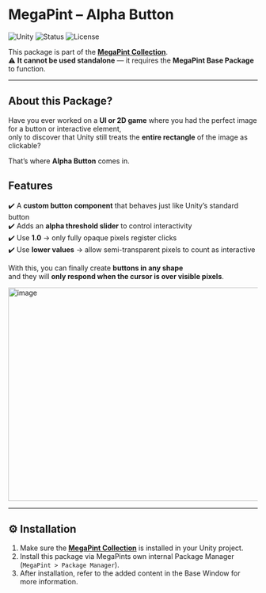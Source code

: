 # MegaPint – Alpha Button

![Unity](https://img.shields.io/badge/Unity-2022%2B-blue.svg?logo=unity)
![Status](https://img.shields.io/badge/status-active-success.svg)
![License](https://img.shields.io/badge/license-Apache%202.0-green.svg)

This package is part of the **[MegaPint Collection](https://github.com/tiogiras/MegaPint)**.  
⚠️ **It cannot be used standalone** — it requires the **MegaPint Base Package** to function.

---

## About this Package?

Have you ever worked on a **UI or 2D game** where you had the perfect image for a button or interactive element,   
only to discover that Unity still treats the **entire rectangle** of the image as clickable?  

That’s where **Alpha Button** comes in.

## Features

✔️ A **custom button component** that behaves just like Unity’s standard button  
✔️ Adds an **alpha threshold slider** to control interactivity  
✔️ Use **1.0** → only fully opaque pixels register clicks  
✔️ Use **lower values** → allow semi-transparent pixels to count as interactive  

With this, you can finally create **buttons in any shape**   
and they will **only respond when the cursor is over visible pixels**.

<img width="768" height="431" alt="image" src="https://github.com/user-attachments/assets/983fec52-8461-43bb-8df6-48e35a79ff00" />

---

## ⚙️ Installation

1. Make sure the **[MegaPint Collection](https://github.com/tiogiras/MegaPint)** is installed in your Unity project.  
2. Install this package via MegaPints own internal Package Manager (`MegaPint > Package Manager`).  
3. After installation, refer to the added content in the Base Window for more information. 
